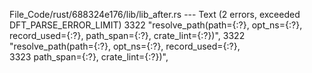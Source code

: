 File_Code/rust/688324e176/lib/lib_after.rs --- Text (2 errors, exceeded DFT_PARSE_ERROR_LIMIT)
3322             "resolve_path(path={:?}, opt_ns={:?}, record_used={:?}, path_span={:?}, crate_lint={:?})",                                                  3322             "resolve_path(path={:?}, opt_ns={:?}, record_used={:?}, \
                                                                                                                                                             3323              path_span={:?}, crate_lint={:?})",

